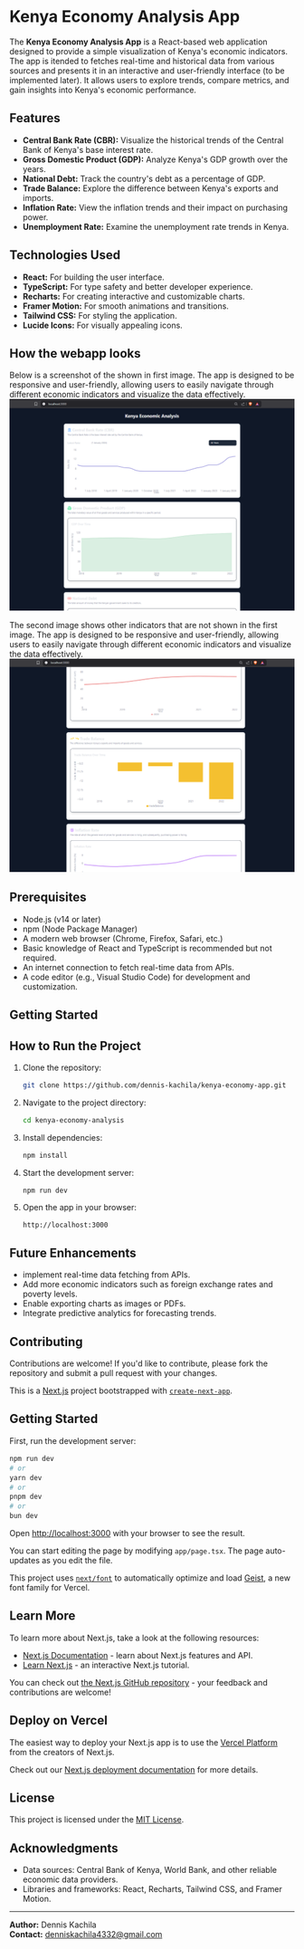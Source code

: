 # Kenya Economy Analysis App

The **Kenya Economy Analysis App** is a React-based web application designed to provide a simple visualization of Kenya's economic indicators. The app is itended to fetches real-time and historical data from various sources and presents it in an interactive and user-friendly interface (to be implemented later). It allows users to explore trends, compare metrics, and gain insights into Kenya's economic performance.

## Features

- **Central Bank Rate (CBR):** Visualize the historical trends of the Central Bank of Kenya's base interest rate.
- **Gross Domestic Product (GDP):** Analyze Kenya's GDP growth over the years.
- **National Debt:** Track the country's debt as a percentage of GDP.
- **Trade Balance:** Explore the difference between Kenya's exports and imports.
- **Inflation Rate:** View the inflation trends and their impact on purchasing power.
- **Unemployment Rate:** Examine the unemployment rate trends in Kenya.


## Technologies Used

- **React:** For building the user interface.
- **TypeScript:** For type safety and better developer experience.
- **Recharts:** For creating interactive and customizable charts.
- **Framer Motion:** For smooth animations and transitions.
- **Tailwind CSS:** For styling the application.
- **Lucide Icons:** For visually appealing icons.

## How the webapp looks
Below is a screenshot of the shown in first image. The app is designed to be responsive and user-friendly, allowing users to easily navigate through different economic indicators and visualize the data effectively.
![Kenya Economy Analysis App-1](1.png)

The second image shows other indicators that are not shown in the first image. The app is designed to be responsive and user-friendly, allowing users to easily navigate through different economic indicators and visualize the data effectively.
![Kenya Economy Analysis App-2](2.png)

## Prerequisites
- Node.js (v14 or later)
- npm (Node Package Manager)
- A modern web browser (Chrome, Firefox, Safari, etc.)
- Basic knowledge of React and TypeScript is recommended but not required.
- An internet connection to fetch real-time data from APIs.
- A code editor (e.g., Visual Studio Code) for development and customization.



## Getting Started

## How to Run the Project

1. Clone the repository:
   ```bash
   git clone https://github.com/dennis-kachila/kenya-economy-app.git
   ```

2. Navigate to the project directory:
   ```bash
   cd kenya-economy-analysis
   ```

3. Install dependencies:
   ```bash
   npm install
   ```

4. Start the development server:
   ```bash
   npm run dev
   ```

5. Open the app in your browser:
   ```
   http://localhost:3000
   ```

## Future Enhancements
- implement real-time data fetching from APIs.
- Add more economic indicators such as foreign exchange rates and poverty levels.
- Enable exporting charts as images or PDFs.
- Integrate predictive analytics for forecasting trends.


## Contributing

Contributions are welcome! If you'd like to contribute, please fork the repository and submit a pull request with your changes.


This is a [Next.js](https://nextjs.org) project bootstrapped with [`create-next-app`](https://nextjs.org/docs/app/api-reference/cli/create-next-app).

## Getting Started

First, run the development server:

```bash
npm run dev
# or
yarn dev
# or
pnpm dev
# or
bun dev
```

Open [http://localhost:3000](http://localhost:3000) with your browser to see the result.

You can start editing the page by modifying `app/page.tsx`. The page auto-updates as you edit the file.

This project uses [`next/font`](https://nextjs.org/docs/app/building-your-application/optimizing/fonts) to automatically optimize and load [Geist](https://vercel.com/font), a new font family for Vercel.

## Learn More

To learn more about Next.js, take a look at the following resources:

- [Next.js Documentation](https://nextjs.org/docs) - learn about Next.js features and API.
- [Learn Next.js](https://nextjs.org/learn) - an interactive Next.js tutorial.

You can check out [the Next.js GitHub repository](https://github.com/vercel/next.js) - your feedback and contributions are welcome!

## Deploy on Vercel

The easiest way to deploy your Next.js app is to use the [Vercel Platform](https://vercel.com/new?utm_medium=default-template&filter=next.js&utm_source=create-next-app&utm_campaign=create-next-app-readme) from the creators of Next.js.

Check out our [Next.js deployment documentation](https://nextjs.org/docs/app/building-your-application/deploying) for more details.


## License

This project is licensed under the [MIT License](LICENSE).

## Acknowledgments

- Data sources: Central Bank of Kenya, World Bank, and other reliable economic data providers.
- Libraries and frameworks: React, Recharts, Tailwind CSS, and Framer Motion.

---
**Author:** Dennis Kachila  
**Contact:** denniskachila4332@gmail.com